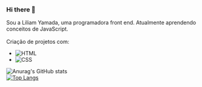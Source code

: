 ### Hi there 👋

Sou a Liliam Yamada, uma programadora front end. Atualmente aprendendo conceitos de JavaScript. 
<br>
<br>
Criação de projetos com:
- <img src="https://img.shields.io/badge/HTML5-E34F26?style=for-the-badge&logo=html5&logoColor=white" alt= "HTML"> 
- <img src="https://img.shields.io/badge/CSS3-1572B6?style=for-the-badge&logo=css3&logoColor=white" alt="CSS">
![Anurag's GitHub stats](https://github-readme-stats.vercel.app/api?username=LiliKaori&show_icons=true)
<br>
[![Top Langs](https://github-readme-stats.vercel.app/api/top-langs/?username=LiliKaori&layout=compact)](https://github.com/anuraghazra/github-readme-stats)
<!--
**LiliKaori/Lilikaori** is a ✨ _special_ ✨ repository because its `README.md` (this file) appears on your GitHub profile.

Here are some ideas to get you started:

- 🔭 I’m currently working on ...
- 🌱 I’m currently learning ...
- 👯 I’m looking to collaborate on ...
- 🤔 I’m looking for help with ...
- 💬 Ask me about ...
- 📫 How to reach me: ...
- 😄 Pronouns: ...
- ⚡ Fun fact: ...
Emoji's code: https://gist.github.com/rxaviers/7360908?_gl=1*12e2ab2*_ga*MTEyNDUyMjQ4NC4xNjc1NjkwMDEy*_ga_37GXT4VGQK*MTY3NjQ2OTEwNy40My4xLjE2NzY0NzE4NzIuMC4wLjA.
Button's image: https://dev.to/envoy_/150-badges-for-github-pnk?_gl=1*ictg62*_ga*MTEyNDUyMjQ4NC4xNjc1NjkwMDEy*_ga_37GXT4VGQK*MTY3NjQ2OTEwNy40My4xLjE2NzY0NzE4NzIuMC4wLjA.
https://github.com/anuraghazra/github-readme-stats?_gl=1*1tjscua*_ga*MTEyNDUyMjQ4NC4xNjc1NjkwMDEy*_ga_37GXT4VGQK*MTY3NjQ2OTEwNy40My4xLjE2NzY0NzE4NzIuMC4wLjA.
-->
